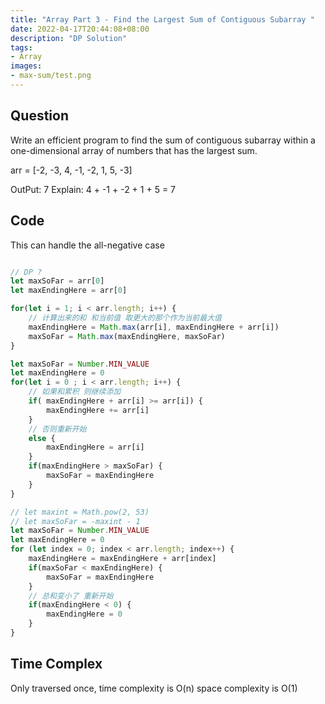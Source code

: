 ```yaml
---
title: "Array Part 3 - Find the Largest Sum of Contiguous Subarray "
date: 2022-04-17T20:44:08+08:00
description: "DP Solution"
tags: 
- Array
images:
- max-sum/test.png
---
```


## Question

Write an efficient program to find the sum of contiguous subarray within a one-dimensional array of numbers that has the largest sum. 

arr = [-2, -3, 4, -1, -2, 1, 5, -3]

OutPut: 7
Explain: 4 + -1 + -2 + 1 + 5 = 7

## Code

This can handle the all-negative case

``` ts

// DP ?
let maxSoFar = arr[0]
let maxEndingHere = arr[0]

for(let i = 1; i < arr.length; i++) {
    // 计算出来的和 和当前值 取更大的那个作为当前最大值
    maxEndingHere = Math.max(arr[i], maxEndingHere + arr[i])
    maxSoFar = Math.max(maxEndingHere, maxSoFar)
}
```

```ts
let maxSoFar = Number.MIN_VALUE
let maxEndingHere = 0
for(let i = 0 ; i < arr.length; i++) {
    // 如果和累积 则继续添加
    if( maxEndingHere + arr[i] >= arr[i]) {
        maxEndingHere += arr[i]
    }
    // 否则重新开始
    else {
        maxEndingHere = arr[i]
    }
    if(maxEndingHere > maxSoFar) {
        maxSoFar = maxEndingHere
    }
}
```

``` ts
// let maxint = Math.pow(2, 53)
// let maxSoFar = -maxint - 1
let maxSoFar = Number.MIN_VALUE
let maxEndingHere = 0
for (let index = 0; index < arr.length; index++) {
    maxEndingHere = maxEndingHere + arr[index]
    if(maxSoFar < maxEndingHere) {
        maxSoFar = maxEndingHere
    }
    // 总和变小了 重新开始
    if(maxEndingHere < 0) {
        maxEndingHere = 0
    }
}
```

## Time Complex

Only traversed once, time complexity is O(n) space complexity is O(1)


